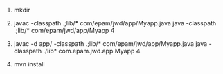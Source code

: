1. mkdir

3. javac -classpath .;lib/* com/epam/jwd/app/Myapp.java
   java -classpath .;lib/* com/epam/jwd/app/Myapp 4
   
5. javac -d app/ -classpath .;lib/* com/epam/jwd/app/Myapp.java
   java -classpath ./lib* com.epam.jwd.app.Myapp 4
   
6. mvn install
